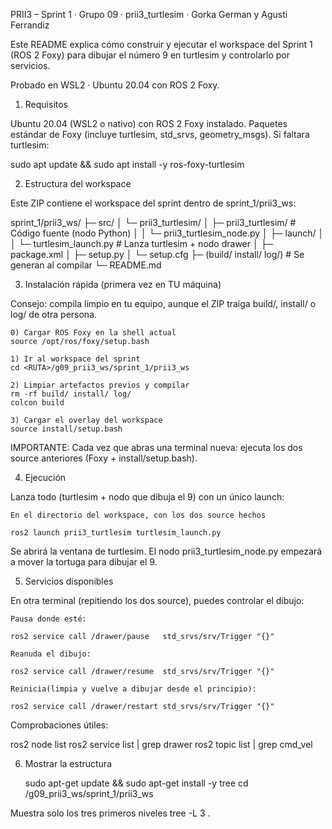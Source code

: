PRII3 – Sprint 1 · Grupo 09 · prii3_turtlesim · Gorka German y Agusti Ferrandiz

Este README explica cómo construir y ejecutar el workspace del Sprint 1 (ROS 2 Foxy) para dibujar el número 9 en turtlesim y controlarlo por servicios.

Probado en WSL2 · Ubuntu 20.04 con ROS 2 Foxy.

1) Requisitos

Ubuntu 20.04 (WSL2 o nativo) con ROS 2 Foxy instalado.
Paquetes estándar de Foxy (incluye turtlesim, std_srvs, geometry_msgs). Si faltara turtlesim:

  sudo apt update && sudo apt install -y ros-foxy-turtlesim

2) Estructura del workspace

Este ZIP contiene el workspace del sprint dentro de sprint_1/prii3_ws:

sprint_1/prii3_ws/
├─ src/
│  └─ prii3_turtlesim/
│     ├─ prii3_turtlesim/           # Código fuente (nodo Python)
│     │  └─ prii3_turtlesim_node.py
│     ├─ launch/
│     │  └─ turtlesim_launch.py     # Lanza turtlesim + nodo drawer
│     ├─ package.xml
│     ├─ setup.py
│     └─ setup.cfg
├─ (build/ install/ log/)            # Se generan al compilar
└─ README.md

3) Instalación rápida (primera vez en TU máquina)

Consejo: compila limpio en tu equipo, aunque el ZIP traiga build/, install/ o log/ de otra persona.

    0) Cargar ROS Foxy en la shell actual
    source /opt/ros/foxy/setup.bash

    1) Ir al workspace del sprint
    cd <RUTA>/g09_prii3_ws/sprint_1/prii3_ws

    2) Limpiar artefactos previos y compilar
    rm -rf build/ install/ log/
    colcon build

    3) Cargar el overlay del workspace
    source install/setup.bash

IMPORTANTE: Cada vez que abras una terminal nueva: ejecuta los dos source anteriores (Foxy + install/setup.bash).

4) Ejecución

Lanza todo (turtlesim + nodo que dibuja el 9) con un único launch:

    En el directorio del workspace, con los dos source hechos

    ros2 launch prii3_turtlesim turtlesim_launch.py

Se abrirá la ventana de turtlesim.
El nodo prii3_turtlesim_node.py empezará a mover la tortuga para dibujar el 9.

5) Servicios disponibles

En otra terminal (repitiendo los dos source), puedes controlar el dibujo:

    Pausa donde esté:

    ros2 service call /drawer/pause   std_srvs/srv/Trigger "{}"

    Reanuda el dibujo:

    ros2 service call /drawer/resume  std_srvs/srv/Trigger "{}"

    Reinicia(limpia y vuelve a dibujar desde el principio):

    ros2 service call /drawer/restart std_srvs/srv/Trigger "{}"

Comprobaciones útiles:

ros2 node list
ros2 service list | grep drawer
ros2 topic list | grep cmd_vel

6) Mostrar la estructura

    sudo apt-get update && sudo apt-get install -y tree
    cd <RUTA>/g09_prii3_ws/sprint_1/prii3_ws

Muestra solo los tres primeros niveles
tree -L 3 .

